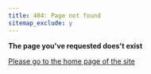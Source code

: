 ```yaml
---
title: 404: Page not found
sitemap_exclude: y
---
```


**The page you've requested does't exist**

[Please go to the home page of the site](index)
